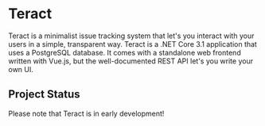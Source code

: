 # Teract

Teract is a minimalist issue tracking system that let's you interact with your users in a simple, transparent way. Teract is a .NET Core 3.1 application that uses a PostgreSQL database. It comes with a standalone web frontend written with Vue.js, but the well-documented REST API let's you write your own UI.

## Project Status

Please note that Teract is in early development!
